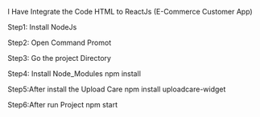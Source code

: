 I Have Integrate the Code HTML to ReactJs (E-Commerce Customer App)

Step1: Install NodeJs 

Step2: Open Command Promot

Step3: Go the project Directory

Step4: Install Node_Modules 
        npm install
	
Step5:After install the Upload Care
    npm install uploadcare-widget	
		
Step6:After run Project
        npm start 

